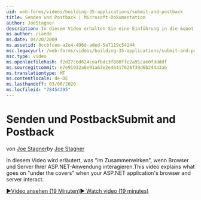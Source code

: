 ```yaml
---
uid: web-forms/videos/building-35-applications/submit-and-postback
title: Senden und Postback | Microsoft-Dokumentation
author: JoeStagner
description: In diesem Video erhalten Sie eine Einführung in die &quot;, die im Abschnitt "Cover"&quot;, wenn Browser und Server Ihrer ASP.NET-Anwendung interagieren.
ms.author: riande
ms.date: 04/20/2009
ms.assetid: 8ccbfcee-a2e4-496d-aded-5a7119c54244
msc.legacyurl: /web-forms/videos/building-35-applications/submit-and-postback
msc.type: video
ms.openlocfilehash: f2d27c6d624ceafbdc3f880ffc2a91cae0fddddf
ms.sourcegitcommit: e7e91932a6e91a63e2e46417626f39d6b244a3ab
ms.translationtype: MT
ms.contentlocale: de-DE
ms.lasthandoff: 03/06/2020
ms.locfileid: "78454395"
---
```

# <a name="submit-and-postback"></a><span data-ttu-id="0cdf5-103">Senden und Postback</span><span class="sxs-lookup"><span data-stu-id="0cdf5-103">Submit and Postback</span></span>

<span data-ttu-id="0cdf5-104">von [Joe Stagner](https://github.com/JoeStagner)</span><span class="sxs-lookup"><span data-stu-id="0cdf5-104">by [Joe Stagner](https://github.com/JoeStagner)</span></span>

<span data-ttu-id="0cdf5-105">In diesem Video wird erläutert, was &quot;im Zusammenwirken&quot;, wenn Browser und Server Ihrer ASP.NET-Anwendung interagieren.</span><span class="sxs-lookup"><span data-stu-id="0cdf5-105">This video explains what goes on &quot;under the covers&quot; when your ASP.NET application's browser and server interact.</span></span>

[<span data-ttu-id="0cdf5-106">&#9654;Video ansehen (19 Minuten)</span><span class="sxs-lookup"><span data-stu-id="0cdf5-106">&#9654; Watch video (19 minutes)</span></span>](https://channel9.msdn.com/Blogs/ASP-NET-Site-Videos/submit-and-postback)
